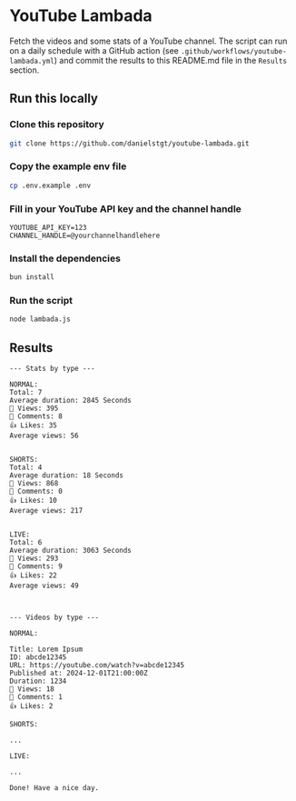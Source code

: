 # YouTube Lambada

Fetch the videos and some stats of a YouTube channel. The script can run on a daily schedule with a GitHub action (see `.github/workflows/youtube-lambada.yml`) and commit the results to this README.md file in the `Results` section.

## Run this locally

### Clone this repository

```sh
git clone https://github.com/danielstgt/youtube-lambada.git
```

### Copy the example env file

```sh
cp .env.example .env
```

### Fill in your YouTube API key and the channel handle

```properties
YOUTUBE_API_KEY=123
CHANNEL_HANDLE=@yourchannelhandlehere
```

### Install the dependencies
```sh
bun install
```

### Run the script

```sh
node lambada.js
```

## Results

```
--- Stats by type ---

NORMAL:
Total: 7
Average duration: 2845 Seconds
👀 Views: 395
💬 Comments: 8
👍 Likes: 35
Average views: 56


SHORTS:
Total: 4
Average duration: 18 Seconds
👀 Views: 868
💬 Comments: 0
👍 Likes: 10
Average views: 217


LIVE:
Total: 6
Average duration: 3063 Seconds
👀 Views: 293
💬 Comments: 9
👍 Likes: 22
Average views: 49



--- Videos by type ---

NORMAL:

Title: Lorem Ipsum
ID: abcde12345
URL: https://youtube.com/watch?v=abcde12345
Published at: 2024-12-01T21:00:00Z
Duration: 1234
👀 Views: 18
💬 Comments: 1
👍 Likes: 2

SHORTS:

...

LIVE:

...

Done! Have a nice day.
```

